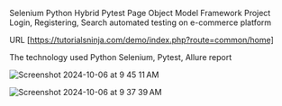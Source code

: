 Selenium Python Hybrid Pytest Page Object Model Framework Project Login, Registering, Search automated testing on e-commerce platform

URL [https://tutorialsninja.com/demo/index.php?route=common/home]

The technology used Python Selenium, Pytest, Allure report

![Screenshot 2024-10-06 at 9 45 11 AM](https://github.com/user-attachments/assets/76b0b032-b0a7-40f2-8b6a-9033dc792718)

![Screenshot 2024-10-06 at 9 37 39 AM](https://github.com/user-attachments/assets/0e10a9a7-a858-4064-810d-3b12d4332ea8)
